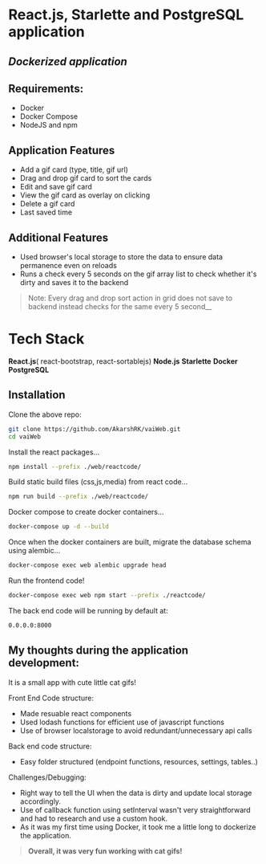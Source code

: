 # React.js, Starlette and PostgreSQL application 
## _Dockerized application_

## Requirements:
- Docker
- Docker Compose
- NodeJS and npm

## Application Features

- Add a gif card (type, title, gif url)
- Drag and drop gif card to sort the cards
- Edit and save gif card 
- View the gif card as overlay on clicking
- Delete a gif card
- Last saved time 

## Additional Features

- Used browser's local storage to store the data to ensure data permanence even on reloads
- Runs a check every 5 seconds on the gif array list to check whether it's dirty and saves it to the backend
>Note: Every drag and drop sort action in grid does not save to backend instead checks for the same every 5 second__

# Tech Stack

__React.js__( react-bootstrap, react-sortablejs)
__Node.js__
__Starlette__
__Docker__
__PostgreSQL__

## Installation

Clone the above repo:
```sh
git clone https://github.com/AkarshRK/vaiWeb.git
cd vaiWeb
```

Install the react packages...

```sh
npm install --prefix ./web/reactcode/
```

Build static build files (css,js,media) from react code...

```sh
npm run build --prefix ./web/reactcode/
```

Docker compose to create docker containers...

```sh
docker-compose up -d --build
```

Once when the docker containers are built, migrate the database schema using alembic...

```sh
docker-compose exec web alembic upgrade head 
```

Run the frontend code!
```sh
docker-compose exec web npm start --prefix ./reactcode/
```

The back end code will be running by default at: 
```sh
0.0.0.0:8000
```

## My thoughts during the application development: 

It is a small app with cute little cat gifs!

Front End Code structure:
- Made resuable react components 
- Used lodash functions for efficient use of javascript functions
- Use of browser localstorage to avoid redundant/unnecessary api calls 

Back end code structure:
- Easy folder structured (endpoint functions, resources, settings, tables..)

Challenges/Debugging:
- Right way to tell the UI when the data is dirty and update local storage accordingly.
- Use of callback function using setInterval wasn't very straightforward and had to research and use a custom hook.
- As it was my first time using Docker, it took me a little long to dockerize the application.


>__Overall, it was very fun working with cat gifs!__
